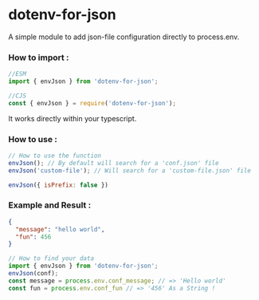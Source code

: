 # dotenv-for-json

A simple module to add json-file configuration directly to process.env.

### How to import :
```javascript
//ESM
import { envJson } from 'dotenv-for-json';
```

```javascript
//CJS
const { envJson } = require('dotenv-for-json');
```

It works directly within your typescript.

### How to use :
```javascript
// How to use the function
envJson(); // By default will search for a 'conf.json' file
envJson('custom-file'); // Will search for a 'custom-file.json' file
```
```javascript
envJson({ isPrefix: false })
```

### Example and Result :

```json
{
  "message": "hello world",
  "fun": 456
}
```

```javascript
// How to find your data
import { envJson } from 'dotenv-for-json';
envJson(conf);
const message = process.env.conf_message; // => 'Hello world'
const fun = process.env.conf_fun // => '456' As a String !
```
